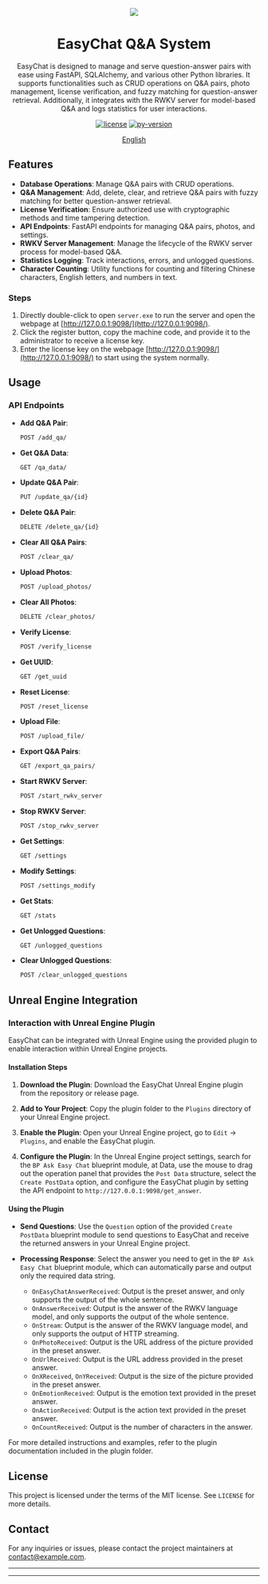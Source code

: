 <p align="center">
    <img src="path_to_your_logo_image">
</p>

<h1 align="center">EasyChat Q&A System</h1>

<div align="center">

EasyChat is designed to manage and serve question-answer pairs with ease using FastAPI, SQLAlchemy, and various other Python libraries. It supports functionalities such as CRUD operations on Q&A pairs, photo management, license verification, and fuzzy matching for question-answer retrieval. Additionally, it integrates with the RWKV server for model-based Q&A and logs statistics for user interactions.

[![license][license-image]][license-url]
[![py-version][py-version-image]][py-version-url]

[English](README.md)

</div>

## Features

- **Database Operations**: Manage Q&A pairs with CRUD operations.
- **Q&A Management**: Add, delete, clear, and retrieve Q&A pairs with fuzzy matching for better question-answer retrieval.
- **License Verification**: Ensure authorized use with cryptographic methods and time tampering detection.
- **API Endpoints**: FastAPI endpoints for managing Q&A pairs, photos, and settings.
- **RWKV Server Management**: Manage the lifecycle of the RWKV server process for model-based Q&A.
- **Statistics Logging**: Track interactions, errors, and unlogged questions.
- **Character Counting**: Utility functions for counting and filtering Chinese characters, English letters, and numbers in text.

### Steps

1. Directly double-click to open `server.exe` to run the server and open the webpage at [http://127.0.0.1:9098/](http://127.0.0.1:9098/).
2. Click the register button, copy the machine code, and provide it to the administrator to receive a license key.
3. Enter the license key on the webpage [http://127.0.0.1:9098/](http://127.0.0.1:9098/) to start using the system normally.

## Usage

### API Endpoints

- **Add Q&A Pair**: 
  ```sh
  POST /add_qa/
  ```
- **Get Q&A Data**: 
  ```sh
  GET /qa_data/
  ```
- **Update Q&A Pair**: 
  ```sh
  PUT /update_qa/{id}
  ```
- **Delete Q&A Pair**: 
  ```sh
  DELETE /delete_qa/{id}
  ```
- **Clear All Q&A Pairs**: 
  ```sh
  POST /clear_qa/
  ```
- **Upload Photos**: 
  ```sh
  POST /upload_photos/
  ```
- **Clear All Photos**: 
  ```sh
  DELETE /clear_photos/
  ```
- **Verify License**: 
  ```sh
  POST /verify_license
  ```
- **Get UUID**: 
  ```sh
  GET /get_uuid
  ```
- **Reset License**: 
  ```sh
  POST /reset_license
  ```
- **Upload File**: 
  ```sh
  POST /upload_file/
  ```
- **Export Q&A Pairs**: 
  ```sh
  GET /export_qa_pairs/
  ```
- **Start RWKV Server**: 
  ```sh
  POST /start_rwkv_server
  ```
- **Stop RWKV Server**: 
  ```sh
  POST /stop_rwkv_server
  ```
- **Get Settings**: 
  ```sh
  GET /settings
  ```
- **Modify Settings**: 
  ```sh
  POST /settings_modify
  ```
- **Get Stats**: 
  ```sh
  GET /stats
  ```
- **Get Unlogged Questions**: 
  ```sh
  GET /unlogged_questions
  ```
- **Clear Unlogged Questions**: 
  ```sh
  POST /clear_unlogged_questions
  ```

## Unreal Engine Integration

### Interaction with Unreal Engine Plugin

EasyChat can be integrated with Unreal Engine using the provided plugin to enable interaction within Unreal Engine projects.

#### Installation Steps

1. **Download the Plugin**:
   Download the EasyChat Unreal Engine plugin from the repository or release page.

2. **Add to Your Project**:
   Copy the plugin folder to the `Plugins` directory of your Unreal Engine project.

3. **Enable the Plugin**:
   Open your Unreal Engine project, go to `Edit` -> `Plugins`, and enable the EasyChat plugin.

4. **Configure the Plugin**:
   In the Unreal Engine project settings, search for the `BP Ask Easy Chat` blueprint module, at Data, use the mouse to drag out the operation panel that provides the `Post Data` structure, select the `Create PostData` option, and configure the EasyChat plugin by setting the API endpoint to `http://127.0.0.1:9098/get_answer`.

#### Using the Plugin

- **Send Questions**:
  Use the `Question` option of the provided `Create PostData` blueprint module to send questions to EasyChat and receive the returned answers in your Unreal Engine project.

- **Processing Response**:
  Select the answer you need to get in the `BP Ask Easy Chat` blueprint module, which can automatically parse and output only the required data string.

  - `OnEasyChatAnswerReceived`: Output is the preset answer, and only supports the output of the whole sentence.
  - `OnAnswerReceived`: Output is the answer of the RWKV language model, and only supports the output of the whole sentence.
  - `OnStream`: Output is the answer of the RWKV language model, and only supports the output of HTTP streaming.
  - `OnPhotoReceived`: Output is the URL address of the picture provided in the preset answer.
  - `OnUrlReceived`: Output is the URL address provided in the preset answer.
  - `OnXReceived`, `OnYReceived`: Output is the size of the picture provided in the preset answer.
  - `OnEmotionReceived`: Output is the emotion text provided in the preset answer.
  - `OnActionReceived`: Output is the action text provided in the preset answer.
  - `OnCountReceived`: Output is the number of characters in the answer.

For more detailed instructions and examples, refer to the plugin documentation included in the plugin folder.

## License

This project is licensed under the terms of the MIT license. See `LICENSE` for more details.

## Contact

For any inquiries or issues, please contact the project maintainers at [contact@example.com](mailto:contact@example.com).

---

[license-image]: http://img.shields.io/badge/license-MIT-blue.svg
[license-url]: ./LICENSE
[py-version-image]: https://img.shields.io/pypi/pyversions/fastapi.svg
[py-version-url]: https://pypi.org/project/fastapi/

---
